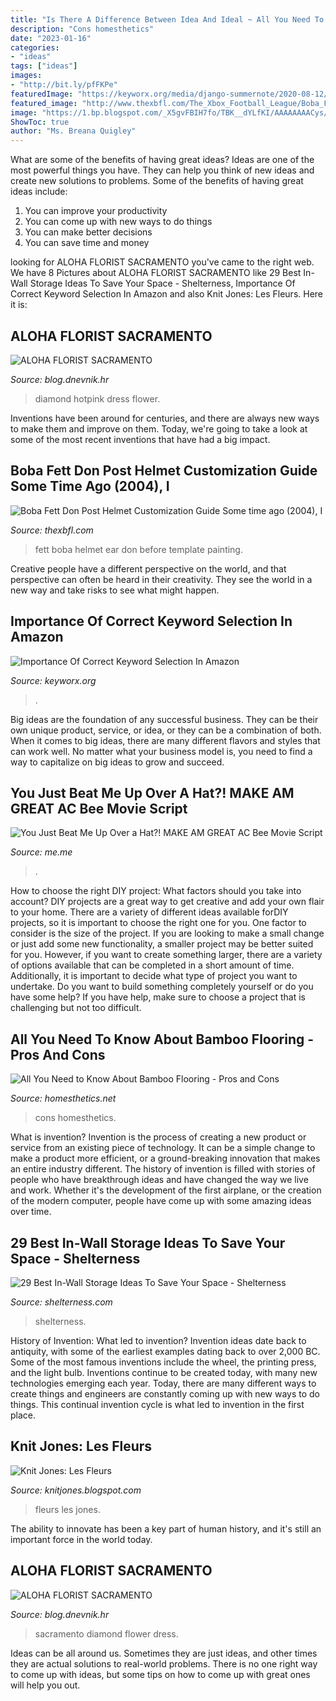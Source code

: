 ```yaml
---
title: "Is There A Difference Between Idea And Ideal ~ All You Need To Know About Bamboo Flooring"
description: "Cons homesthetics"
date: "2023-01-16"
categories:
- "ideas"
tags: ["ideas"]
images:
- "http://bit.ly/pfFKPe"
featuredImage: "https://keyworx.org/media/django-summernote/2020-08-12/cc93bf6b-3444-424a-9b2a-99a2a8cbe5d8.png"
featured_image: "http://www.thexbfl.com/The_Xbox_Football_League/Boba_Fett_Don_Post_Helmet_files/DPFettLeftEarU.jpg"
image: "https://1.bp.blogspot.com/_X5gvFBIH7fo/TBK__dYLfKI/AAAAAAAACys/a-Io8LAWKU8/s1600/IMG_2592.JPG"
ShowToc: true
author: "Ms. Breana Quigley"
---
```



What are some of the benefits of having great ideas?
Ideas are one of the most powerful things you have. They can help you think of new ideas and create new solutions to problems. Some of the benefits of having great ideas include: 
1. You can improve your productivity
2. You can come up with new ways to do things
3. You can make better decisions
4. You can save time and money

	

		
looking for ALOHA FLORIST SACRAMENTO you've came to the right web. We have 8 Pictures about ALOHA FLORIST SACRAMENTO like 29 Best In-Wall Storage Ideas To Save Your Space - Shelterness, Importance Of Correct Keyword Selection In Amazon and also Knit Jones: Les Fleurs. Here it is:
		
    
## ALOHA FLORIST SACRAMENTO

<img loading=lazy src="http://bit.ly/rl4sgX" onerror="this.onerror=null;this.src='https://tse3.mm.bing.net/th?id=OIP.KdSXCNAet7Aw51lC6eSthAHaFO&amp;pid=15.1';" alt="ALOHA FLORIST SACRAMENTO">

_Source: blog.dnevnik.hr_

>diamond hotpink dress flower. 

	

Inventions have been around for centuries, and there are always new ways to make them and improve on them. Today, we're going to take a look at some of the most recent inventions that have had a big impact.

    
## Boba Fett Don Post Helmet Customization Guide Some Time Ago (2004), I

<img loading=lazy src="http://www.thexbfl.com/The_Xbox_Football_League/Boba_Fett_Don_Post_Helmet_files/DPFettLeftEarU.jpg" onerror="this.onerror=null;this.src='https://tse3.mm.bing.net/th?id=OIP.dQDHJaHfVT4CULpcFJhvHQAAAA&amp;pid=15.1';" alt="Boba Fett Don Post Helmet Customization Guide Some time ago (2004), I">

_Source: thexbfl.com_

>fett boba helmet ear don before template painting. 

	

Creative people have a different perspective on the world, and that perspective can often be heard in their creativity. They see the world in a new way and take risks to see what might happen.

    
## Importance Of Correct Keyword Selection In Amazon

<img loading=lazy src="https://keyworx.org/media/django-summernote/2020-08-12/cc93bf6b-3444-424a-9b2a-99a2a8cbe5d8.png" onerror="this.onerror=null;this.src='https://tse4.mm.bing.net/th?id=OIP.mijpyySVllc-7smr0bGL8QHaD5&amp;pid=15.1';" alt="Importance Of Correct Keyword Selection In Amazon">

_Source: keyworx.org_

>. 

	

Big ideas are the foundation of any successful business. They can be their own unique product, service, or idea, or they can be a combination of both. When it comes to big ideas, there are many different flavors and styles that can work well. No matter what your business model is, you need to find a way to capitalize on big ideas to grow and succeed.

    
## You Just Beat Me Up Over A Hat?! MAKE AM GREAT AC Bee Movie Script

<img loading=lazy src="https://pics.me.me/thumb_you-just-beat-me-up-over-a-hat-make-am-66743627.png" onerror="this.onerror=null;this.src='https://tse3.mm.bing.net/th?id=OIP.BmNaF0j3dQV3tYVKesVaVwAAAA&amp;pid=15.1';" alt="You Just Beat Me Up Over a Hat?! MAKE AM GREAT AC Bee Movie Script">

_Source: me.me_

>. 

	

How to choose the right DIY project: What factors should you take into account?
DIY projects are a great way to get creative and add your own flair to your home. There are a variety of different ideas available forDIY projects, so it is important to choose the right one for you. One factor to consider is the size of the project. If you are looking to make a small change or just add some new functionality, a smaller project may be better suited for you. However, if you want to create something larger, there are a variety of options available that can be completed in a short amount of time. Additionally, it is important to decide what type of project you want to undertake. Do you want to build something completely yourself or do you have some help? If you have help, make sure to choose a project that is challenging but not too difficult.

    
## All You Need To Know About Bamboo Flooring - Pros And Cons

<img loading=lazy src="https://cdn.homesthetics.net/wp-content/uploads/2016/06/All-You-Need-to-Know-About-Bamboo-Florring-Pros-and-Cons-homesthetics-4.jpeg" onerror="this.onerror=null;this.src='https://tse1.mm.bing.net/th?id=OIP.mhrjF3aNJbhmXoIM3PYmvQHaFj&amp;pid=15.1';" alt="All You Need to Know About Bamboo Flooring - Pros and Cons">

_Source: homesthetics.net_

>cons homesthetics. 

	

What is invention?
Invention is the process of creating a new product or service from an existing piece of technology. It can be a simple change to make a product more efficient, or a ground-breaking innovation that makes an entire industry different. 
The history of invention is filled with stories of people who have breakthrough ideas and have changed the way we live and work. Whether it's the development of the first airplane, or the creation of the modern computer, people have come up with some amazing ideas over time.

    
## 29 Best In-Wall Storage Ideas To Save Your Space - Shelterness

<img loading=lazy src="https://i.shelterness.com/2016/07/14-food-cabinets-built-into-the-kitchen-wall.jpg" onerror="this.onerror=null;this.src='https://tse3.mm.bing.net/th?id=OIP.j3ctXT2ibOwGRhi054CLGAHaJ5&amp;pid=15.1';" alt="29 Best In-Wall Storage Ideas To Save Your Space - Shelterness">

_Source: shelterness.com_

>shelterness. 

	

History of Invention: What led to invention?
Invention ideas date back to antiquity, with some of the earliest examples dating back to over 2,000 BC. Some of the most famous inventions include the wheel, the printing press, and the light bulb. Inventions continue to be created today, with many new technologies emerging each year. Today, there are many different ways to create things and engineers are constantly coming up with new ways to do things. This continual invention cycle is what led to invention in the first place.

    
## Knit Jones: Les Fleurs

<img loading=lazy src="https://1.bp.blogspot.com/_X5gvFBIH7fo/TBK__dYLfKI/AAAAAAAACys/a-Io8LAWKU8/s1600/IMG_2592.JPG" onerror="this.onerror=null;this.src='https://tse2.mm.bing.net/th?id=OIP.DyKaxldZ5OQXQaR7ie-UXQHaLG&amp;pid=15.1';" alt="Knit Jones: Les Fleurs">

_Source: knitjones.blogspot.com_

>fleurs les jones. 

	

The ability to innovate has been a key part of human history, and it's still an important force in the world today.

    
## ALOHA FLORIST SACRAMENTO

<img loading=lazy src="http://bit.ly/pfFKPe" onerror="this.onerror=null;this.src='https://tse1.mm.bing.net/th?id=OIP.liyNJ7kSz8C30BF2yUjzrgHaE7&amp;pid=15.1';" alt="ALOHA FLORIST SACRAMENTO">

_Source: blog.dnevnik.hr_

>sacramento diamond flower dress. 

	

Ideas can be all around us. Sometimes they are just ideas, and other times they are actual solutions to real-world problems. There is no one right way to come up with ideas, but some tips on how to come up with great ones will help you out.

